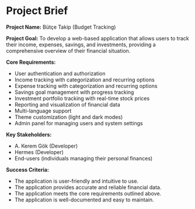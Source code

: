 # Project Brief

**Project Name:** Bütçe Takip (Budget Tracking)

**Project Goal:** To develop a web-based application that allows users to track their income, expenses, savings, and investments, providing a comprehensive overview of their financial situation.

**Core Requirements:**

*   User authentication and authorization
*   Income tracking with categorization and recurring options
*   Expense tracking with categorization and recurring options
*   Savings goal management with progress tracking
*   Investment portfolio tracking with real-time stock prices
*   Reporting and visualization of financial data
*   Multi-language support
*   Theme customization (light and dark modes)
*   Admin panel for managing users and system settings

**Key Stakeholders:**

*   A. Kerem Gök (Developer)
*   Hermes (Developer)
*   End-users (individuals managing their personal finances)

**Success Criteria:**

*   The application is user-friendly and intuitive to use.
*   The application provides accurate and reliable financial data.
*   The application meets the core requirements outlined above.
*   The application is well-documented and easy to maintain.